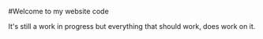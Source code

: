 #Welcome to my website code

It's still a work in progress but everything that should work, does work on it. 
